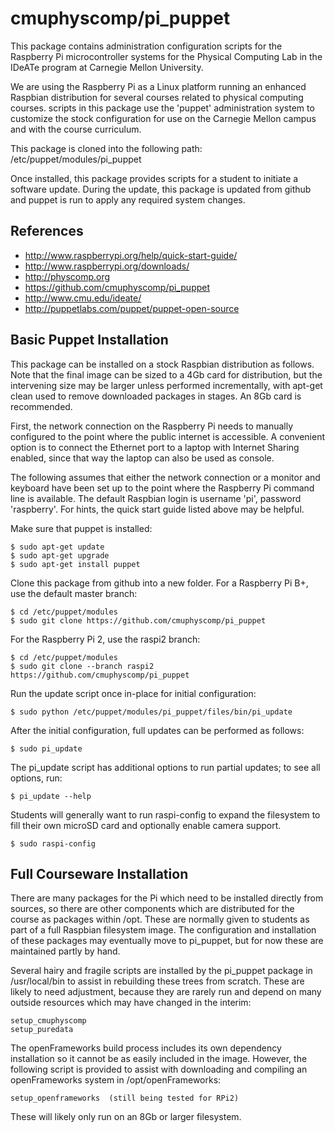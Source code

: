 cmuphyscomp/pi_puppet
=======================

This package contains administration configuration scripts for the Raspberry Pi
microcontroller systems for the Physical Computing Lab in the IDeATe program at
Carnegie Mellon University.

We are using the Raspberry Pi as a Linux platform running an enhanced Raspbian
distribution for several courses related to physical computing courses.  scripts
in this package use the 'puppet' administration system to customize the stock
configuration for use on the Carnegie Mellon campus and with the course
curriculum.

This package is cloned into the following path: /etc/puppet/modules/pi_puppet

Once installed, this package provides scripts for a student to initiate a
software update.  During the update, this package is updated from github and
puppet is run to apply any required system changes.


References
----------

  * http://www.raspberrypi.org/help/quick-start-guide/
  * http://www.raspberrypi.org/downloads/
  * http://physcomp.org
  * https://github.com/cmuphyscomp/pi_puppet
  * http://www.cmu.edu/ideate/
  * http://puppetlabs.com/puppet/puppet-open-source


Basic Puppet Installation
-------------------------

This package can be installed on a stock Raspbian distribution as follows.  Note
that the final image can be sized to a 4Gb card for distribution, but the
intervening size may be larger unless performed incrementally, with apt-get
clean used to remove downloaded packages in stages.  An 8Gb card is recommended.

First, the network connection on the Raspberry Pi needs to manually configured
to the point where the public internet is accessible.  A convenient option is to
connect the Ethernet port to a laptop with Internet Sharing enabled, since that
way the laptop can also be used as console.

The following assumes that either the network connection or a monitor and
keyboard have been set up to the point where the Raspberry Pi command line is
available. The default Raspbian login is username 'pi', password 'raspberry'.
For hints, the quick start guide listed above may be helpful.

Make sure that puppet is installed:

    $ sudo apt-get update
    $ sudo apt-get upgrade
    $ sudo apt-get install puppet

Clone this package from github into a new folder.  For a Raspberry Pi B+, use
the default master branch:

    $ cd /etc/puppet/modules
    $ sudo git clone https://github.com/cmuphyscomp/pi_puppet

For the Raspberry Pi 2, use the raspi2 branch:

    $ cd /etc/puppet/modules
    $ sudo git clone --branch raspi2  https://github.com/cmuphyscomp/pi_puppet

Run the update script once in-place for initial configuration:

    $ sudo python /etc/puppet/modules/pi_puppet/files/bin/pi_update

After the initial configuration, full updates can be performed as follows:

    $ sudo pi_update

The pi_update script has additional options to run partial updates; to see all options, run:

    $ pi_update --help

Students will generally want to run raspi-config to expand the filesystem to
fill their own microSD card and optionally enable camera support.

	$ sudo raspi-config

Full Courseware Installation
----------------------------

There are many packages for the Pi which need to be installed directly from
sources, so there are other components which are distributed for the course as
packages within /opt.  These are normally given to students as part of a full
Raspbian filesystem image.  The configuration and installation of these packages
may eventually move to pi_puppet, but for now these are maintained partly by
hand.

Several hairy and fragile scripts are installed by the pi_puppet package in
/usr/local/bin to assist in rebuilding these trees from scratch.  These are
likely to need adjustment, because they are rarely run and depend on many
outside resources which may have changed in the interim:

    setup_cmuphyscomp
    setup_puredata

The openFrameworks build process includes its own dependency installation so it
cannot be as easily included in the image.  However, the following script is
provided to assist with downloading and compiling an openFrameworks system in
/opt/openFrameworks:

    setup_openframeworks  (still being tested for RPi2)

These will likely only run on an 8Gb or larger filesystem.

